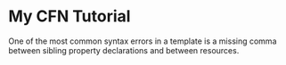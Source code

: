 <h1>My CFN Tutorial</h1>

One of the most common syntax errors in a template is a missing comma between sibling property declarations and between resources.
